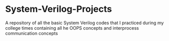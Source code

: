 # System-Verilog-Projects
A repository of all the basic System Verilog codes that I practiced during my college times containing all he OOPS concepts and interprocess communication concepts
